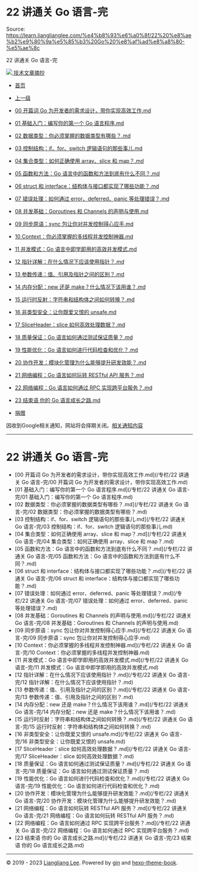 # 22 讲通关 Go 语言-完 

Source: https://learn.lianglianglee.com/%e4%b8%93%e6%a0%8f/22%20%e8%ae%b2%e9%80%9a%e5%85%b3%20Go%20%e8%af%ad%e8%a8%80-%e5%ae%8c

22 讲通关 Go 语言-完 



[![](/static/favicon.png)
技术文章摘抄](/)

* [首页](/)
* [上一级](../)

* [00 开篇词 Go 为开发者的需求设计，带你实现高效工作.md](/%e4%b8%93%e6%a0%8f/22%20%e8%ae%b2%e9%80%9a%e5%85%b3%20Go%20%e8%af%ad%e8%a8%80-%e5%ae%8c/00%20%e5%bc%80%e7%af%87%e8%af%8d%20%20Go%20%e4%b8%ba%e5%bc%80%e5%8f%91%e8%80%85%e7%9a%84%e9%9c%80%e6%b1%82%e8%ae%be%e8%ae%a1%ef%bc%8c%e5%b8%a6%e4%bd%a0%e5%ae%9e%e7%8e%b0%e9%ab%98%e6%95%88%e5%b7%a5%e4%bd%9c.md)
* [01 基础入门：编写你的第一个 Go 语言程序.md](/%e4%b8%93%e6%a0%8f/22%20%e8%ae%b2%e9%80%9a%e5%85%b3%20Go%20%e8%af%ad%e8%a8%80-%e5%ae%8c/01%20%20%e5%9f%ba%e7%a1%80%e5%85%a5%e9%97%a8%ef%bc%9a%e7%bc%96%e5%86%99%e4%bd%a0%e7%9a%84%e7%ac%ac%e4%b8%80%e4%b8%aa%20Go%20%e8%af%ad%e8%a8%80%e7%a8%8b%e5%ba%8f.md)
* [02 数据类型：你必须掌握的数据类型有哪些？.md](/%e4%b8%93%e6%a0%8f/22%20%e8%ae%b2%e9%80%9a%e5%85%b3%20Go%20%e8%af%ad%e8%a8%80-%e5%ae%8c/02%20%20%e6%95%b0%e6%8d%ae%e7%b1%bb%e5%9e%8b%ef%bc%9a%e4%bd%a0%e5%bf%85%e9%a1%bb%e6%8e%8c%e6%8f%a1%e7%9a%84%e6%95%b0%e6%8d%ae%e7%b1%bb%e5%9e%8b%e6%9c%89%e5%93%aa%e4%ba%9b%ef%bc%9f.md)
* [03 控制结构：if、for、switch 逻辑语句的那些事儿.md](/%e4%b8%93%e6%a0%8f/22%20%e8%ae%b2%e9%80%9a%e5%85%b3%20Go%20%e8%af%ad%e8%a8%80-%e5%ae%8c/03%20%20%e6%8e%a7%e5%88%b6%e7%bb%93%e6%9e%84%ef%bc%9aif%e3%80%81for%e3%80%81switch%20%e9%80%bb%e8%be%91%e8%af%ad%e5%8f%a5%e7%9a%84%e9%82%a3%e4%ba%9b%e4%ba%8b%e5%84%bf.md)
* [04 集合类型：如何正确使用 array、slice 和 map？.md](/%e4%b8%93%e6%a0%8f/22%20%e8%ae%b2%e9%80%9a%e5%85%b3%20Go%20%e8%af%ad%e8%a8%80-%e5%ae%8c/04%20%20%e9%9b%86%e5%90%88%e7%b1%bb%e5%9e%8b%ef%bc%9a%e5%a6%82%e4%bd%95%e6%ad%a3%e7%a1%ae%e4%bd%bf%e7%94%a8%20array%e3%80%81slice%20%e5%92%8c%20map%ef%bc%9f.md)
* [05 函数和方法：Go 语言中的函数和方法到底有什么不同？.md](/%e4%b8%93%e6%a0%8f/22%20%e8%ae%b2%e9%80%9a%e5%85%b3%20Go%20%e8%af%ad%e8%a8%80-%e5%ae%8c/05%20%20%e5%87%bd%e6%95%b0%e5%92%8c%e6%96%b9%e6%b3%95%ef%bc%9aGo%20%e8%af%ad%e8%a8%80%e4%b8%ad%e7%9a%84%e5%87%bd%e6%95%b0%e5%92%8c%e6%96%b9%e6%b3%95%e5%88%b0%e5%ba%95%e6%9c%89%e4%bb%80%e4%b9%88%e4%b8%8d%e5%90%8c%ef%bc%9f.md)
* [06 struct 和 interface：结构体与接口都实现了哪些功能？.md](/%e4%b8%93%e6%a0%8f/22%20%e8%ae%b2%e9%80%9a%e5%85%b3%20Go%20%e8%af%ad%e8%a8%80-%e5%ae%8c/06%20%20struct%20%e5%92%8c%20interface%ef%bc%9a%e7%bb%93%e6%9e%84%e4%bd%93%e4%b8%8e%e6%8e%a5%e5%8f%a3%e9%83%bd%e5%ae%9e%e7%8e%b0%e4%ba%86%e5%93%aa%e4%ba%9b%e5%8a%9f%e8%83%bd%ef%bc%9f.md)
* [07 错误处理：如何通过 error、deferred、panic 等处理错误？.md](/%e4%b8%93%e6%a0%8f/22%20%e8%ae%b2%e9%80%9a%e5%85%b3%20Go%20%e8%af%ad%e8%a8%80-%e5%ae%8c/07%20%20%e9%94%99%e8%af%af%e5%a4%84%e7%90%86%ef%bc%9a%e5%a6%82%e4%bd%95%e9%80%9a%e8%bf%87%20error%e3%80%81deferred%e3%80%81panic%20%e7%ad%89%e5%a4%84%e7%90%86%e9%94%99%e8%af%af%ef%bc%9f.md)
* [08 并发基础：Goroutines 和 Channels 的声明与使用.md](/%e4%b8%93%e6%a0%8f/22%20%e8%ae%b2%e9%80%9a%e5%85%b3%20Go%20%e8%af%ad%e8%a8%80-%e5%ae%8c/08%20%20%e5%b9%b6%e5%8f%91%e5%9f%ba%e7%a1%80%ef%bc%9aGoroutines%20%e5%92%8c%20Channels%20%e7%9a%84%e5%a3%b0%e6%98%8e%e4%b8%8e%e4%bd%bf%e7%94%a8.md)
* [09 同步原语：sync 包让你对并发控制得心应手.md](/%e4%b8%93%e6%a0%8f/22%20%e8%ae%b2%e9%80%9a%e5%85%b3%20Go%20%e8%af%ad%e8%a8%80-%e5%ae%8c/09%20%20%e5%90%8c%e6%ad%a5%e5%8e%9f%e8%af%ad%ef%bc%9async%20%e5%8c%85%e8%ae%a9%e4%bd%a0%e5%af%b9%e5%b9%b6%e5%8f%91%e6%8e%a7%e5%88%b6%e5%be%97%e5%bf%83%e5%ba%94%e6%89%8b.md)
* [10 Context：你必须掌握的多线程并发控制神器.md](/%e4%b8%93%e6%a0%8f/22%20%e8%ae%b2%e9%80%9a%e5%85%b3%20Go%20%e8%af%ad%e8%a8%80-%e5%ae%8c/10%20%20Context%ef%bc%9a%e4%bd%a0%e5%bf%85%e9%a1%bb%e6%8e%8c%e6%8f%a1%e7%9a%84%e5%a4%9a%e7%ba%bf%e7%a8%8b%e5%b9%b6%e5%8f%91%e6%8e%a7%e5%88%b6%e7%a5%9e%e5%99%a8.md)
* [11 并发模式：Go 语言中即学即用的高效并发模式.md](/%e4%b8%93%e6%a0%8f/22%20%e8%ae%b2%e9%80%9a%e5%85%b3%20Go%20%e8%af%ad%e8%a8%80-%e5%ae%8c/11%20%20%e5%b9%b6%e5%8f%91%e6%a8%a1%e5%bc%8f%ef%bc%9aGo%20%e8%af%ad%e8%a8%80%e4%b8%ad%e5%8d%b3%e5%ad%a6%e5%8d%b3%e7%94%a8%e7%9a%84%e9%ab%98%e6%95%88%e5%b9%b6%e5%8f%91%e6%a8%a1%e5%bc%8f.md)
* [12 指针详解：在什么情况下应该使用指针？.md](/%e4%b8%93%e6%a0%8f/22%20%e8%ae%b2%e9%80%9a%e5%85%b3%20Go%20%e8%af%ad%e8%a8%80-%e5%ae%8c/12%20%20%e6%8c%87%e9%92%88%e8%af%a6%e8%a7%a3%ef%bc%9a%e5%9c%a8%e4%bb%80%e4%b9%88%e6%83%85%e5%86%b5%e4%b8%8b%e5%ba%94%e8%af%a5%e4%bd%bf%e7%94%a8%e6%8c%87%e9%92%88%ef%bc%9f.md)
* [13 参数传递：值、引用及指针之间的区别？.md](/%e4%b8%93%e6%a0%8f/22%20%e8%ae%b2%e9%80%9a%e5%85%b3%20Go%20%e8%af%ad%e8%a8%80-%e5%ae%8c/13%20%20%e5%8f%82%e6%95%b0%e4%bc%a0%e9%80%92%ef%bc%9a%e5%80%bc%e3%80%81%e5%bc%95%e7%94%a8%e5%8f%8a%e6%8c%87%e9%92%88%e4%b9%8b%e9%97%b4%e7%9a%84%e5%8c%ba%e5%88%ab%ef%bc%9f.md)
* [14 内存分配：new 还是 make？什么情况下该用谁？.md](/%e4%b8%93%e6%a0%8f/22%20%e8%ae%b2%e9%80%9a%e5%85%b3%20Go%20%e8%af%ad%e8%a8%80-%e5%ae%8c/14%20%20%e5%86%85%e5%ad%98%e5%88%86%e9%85%8d%ef%bc%9anew%20%e8%bf%98%e6%98%af%20make%ef%bc%9f%e4%bb%80%e4%b9%88%e6%83%85%e5%86%b5%e4%b8%8b%e8%af%a5%e7%94%a8%e8%b0%81%ef%bc%9f.md)
* [15 运行时反射：字符串和结构体之间如何转换？.md](/%e4%b8%93%e6%a0%8f/22%20%e8%ae%b2%e9%80%9a%e5%85%b3%20Go%20%e8%af%ad%e8%a8%80-%e5%ae%8c/15%20%20%e8%bf%90%e8%a1%8c%e6%97%b6%e5%8f%8d%e5%b0%84%ef%bc%9a%e5%ad%97%e7%ac%a6%e4%b8%b2%e5%92%8c%e7%bb%93%e6%9e%84%e4%bd%93%e4%b9%8b%e9%97%b4%e5%a6%82%e4%bd%95%e8%bd%ac%e6%8d%a2%ef%bc%9f.md)
* [16 非类型安全：让你既爱又恨的 unsafe.md](/%e4%b8%93%e6%a0%8f/22%20%e8%ae%b2%e9%80%9a%e5%85%b3%20Go%20%e8%af%ad%e8%a8%80-%e5%ae%8c/16%20%20%e9%9d%9e%e7%b1%bb%e5%9e%8b%e5%ae%89%e5%85%a8%ef%bc%9a%e8%ae%a9%e4%bd%a0%e6%97%a2%e7%88%b1%e5%8f%88%e6%81%a8%e7%9a%84%20unsafe.md)
* [17 SliceHeader：slice 如何高效处理数据？.md](/%e4%b8%93%e6%a0%8f/22%20%e8%ae%b2%e9%80%9a%e5%85%b3%20Go%20%e8%af%ad%e8%a8%80-%e5%ae%8c/17%20%20SliceHeader%ef%bc%9aslice%20%e5%a6%82%e4%bd%95%e9%ab%98%e6%95%88%e5%a4%84%e7%90%86%e6%95%b0%e6%8d%ae%ef%bc%9f.md)
* [18 质量保证：Go 语言如何通过测试保证质量？.md](/%e4%b8%93%e6%a0%8f/22%20%e8%ae%b2%e9%80%9a%e5%85%b3%20Go%20%e8%af%ad%e8%a8%80-%e5%ae%8c/18%20%20%e8%b4%a8%e9%87%8f%e4%bf%9d%e8%af%81%ef%bc%9aGo%20%e8%af%ad%e8%a8%80%e5%a6%82%e4%bd%95%e9%80%9a%e8%bf%87%e6%b5%8b%e8%af%95%e4%bf%9d%e8%af%81%e8%b4%a8%e9%87%8f%ef%bc%9f.md)
* [19 性能优化：Go 语言如何进行代码检查和优化？.md](/%e4%b8%93%e6%a0%8f/22%20%e8%ae%b2%e9%80%9a%e5%85%b3%20Go%20%e8%af%ad%e8%a8%80-%e5%ae%8c/19%20%20%e6%80%a7%e8%83%bd%e4%bc%98%e5%8c%96%ef%bc%9aGo%20%e8%af%ad%e8%a8%80%e5%a6%82%e4%bd%95%e8%bf%9b%e8%a1%8c%e4%bb%a3%e7%a0%81%e6%a3%80%e6%9f%a5%e5%92%8c%e4%bc%98%e5%8c%96%ef%bc%9f.md)
* [20 协作开发：模块化管理为什么能够提升研发效能？.md](/%e4%b8%93%e6%a0%8f/22%20%e8%ae%b2%e9%80%9a%e5%85%b3%20Go%20%e8%af%ad%e8%a8%80-%e5%ae%8c/20%20%20%e5%8d%8f%e4%bd%9c%e5%bc%80%e5%8f%91%ef%bc%9a%e6%a8%a1%e5%9d%97%e5%8c%96%e7%ae%a1%e7%90%86%e4%b8%ba%e4%bb%80%e4%b9%88%e8%83%bd%e5%a4%9f%e6%8f%90%e5%8d%87%e7%a0%94%e5%8f%91%e6%95%88%e8%83%bd%ef%bc%9f.md)
* [21 网络编程：Go 语言如何玩转 RESTful API 服务？.md](/%e4%b8%93%e6%a0%8f/22%20%e8%ae%b2%e9%80%9a%e5%85%b3%20Go%20%e8%af%ad%e8%a8%80-%e5%ae%8c/21%20%20%e7%bd%91%e7%bb%9c%e7%bc%96%e7%a8%8b%ef%bc%9aGo%20%e8%af%ad%e8%a8%80%e5%a6%82%e4%bd%95%e7%8e%a9%e8%bd%ac%20RESTful%20API%20%e6%9c%8d%e5%8a%a1%ef%bc%9f.md)
* [22 网络编程：Go 语言如何通过 RPC 实现跨平台服务？.md](/%e4%b8%93%e6%a0%8f/22%20%e8%ae%b2%e9%80%9a%e5%85%b3%20Go%20%e8%af%ad%e8%a8%80-%e5%ae%8c/22%20%20%e7%bd%91%e7%bb%9c%e7%bc%96%e7%a8%8b%ef%bc%9aGo%20%e8%af%ad%e8%a8%80%e5%a6%82%e4%bd%95%e9%80%9a%e8%bf%87%20RPC%20%e5%ae%9e%e7%8e%b0%e8%b7%a8%e5%b9%b3%e5%8f%b0%e6%9c%8d%e5%8a%a1%ef%bc%9f.md)
* [23 结束语 你的 Go 语言成长之路.md](/%e4%b8%93%e6%a0%8f/22%20%e8%ae%b2%e9%80%9a%e5%85%b3%20Go%20%e8%af%ad%e8%a8%80-%e5%ae%8c/23%20%e7%bb%93%e6%9d%9f%e8%af%ad%20%20%e4%bd%a0%e7%9a%84%20Go%20%e8%af%ad%e8%a8%80%e6%88%90%e9%95%bf%e4%b9%8b%e8%b7%af.md)
* [捐赠](/assets/捐赠.md)

因收到Google相关通知，网站将会择期关闭。[相关通知内容](https://lumendatabase.org/notices/44265620)

---

# 22 讲通关 Go 语言-完

* [00 开篇词 Go 为开发者的需求设计，带你实现高效工作.md](/专栏/22 讲通关 Go 语言-完/00 开篇词  Go 为开发者的需求设计，带你实现高效工作.md)
* [01 基础入门：编写你的第一个 Go 语言程序.md](/专栏/22 讲通关 Go 语言-完/01  基础入门：编写你的第一个 Go 语言程序.md)
* [02 数据类型：你必须掌握的数据类型有哪些？.md](/专栏/22 讲通关 Go 语言-完/02  数据类型：你必须掌握的数据类型有哪些？.md)
* [03 控制结构：if、for、switch 逻辑语句的那些事儿.md](/专栏/22 讲通关 Go 语言-完/03  控制结构：if、for、switch 逻辑语句的那些事儿.md)
* [04 集合类型：如何正确使用 array、slice 和 map？.md](/专栏/22 讲通关 Go 语言-完/04  集合类型：如何正确使用 array、slice 和 map？.md)
* [05 函数和方法：Go 语言中的函数和方法到底有什么不同？.md](/专栏/22 讲通关 Go 语言-完/05  函数和方法：Go 语言中的函数和方法到底有什么不同？.md)
* [06 struct 和 interface：结构体与接口都实现了哪些功能？.md](/专栏/22 讲通关 Go 语言-完/06  struct 和 interface：结构体与接口都实现了哪些功能？.md)
* [07 错误处理：如何通过 error、deferred、panic 等处理错误？.md](/专栏/22 讲通关 Go 语言-完/07  错误处理：如何通过 error、deferred、panic 等处理错误？.md)
* [08 并发基础：Goroutines 和 Channels 的声明与使用.md](/专栏/22 讲通关 Go 语言-完/08  并发基础：Goroutines 和 Channels 的声明与使用.md)
* [09 同步原语：sync 包让你对并发控制得心应手.md](/专栏/22 讲通关 Go 语言-完/09  同步原语：sync 包让你对并发控制得心应手.md)
* [10 Context：你必须掌握的多线程并发控制神器.md](/专栏/22 讲通关 Go 语言-完/10  Context：你必须掌握的多线程并发控制神器.md)
* [11 并发模式：Go 语言中即学即用的高效并发模式.md](/专栏/22 讲通关 Go 语言-完/11  并发模式：Go 语言中即学即用的高效并发模式.md)
* [12 指针详解：在什么情况下应该使用指针？.md](/专栏/22 讲通关 Go 语言-完/12  指针详解：在什么情况下应该使用指针？.md)
* [13 参数传递：值、引用及指针之间的区别？.md](/专栏/22 讲通关 Go 语言-完/13  参数传递：值、引用及指针之间的区别？.md)
* [14 内存分配：new 还是 make？什么情况下该用谁？.md](/专栏/22 讲通关 Go 语言-完/14  内存分配：new 还是 make？什么情况下该用谁？.md)
* [15 运行时反射：字符串和结构体之间如何转换？.md](/专栏/22 讲通关 Go 语言-完/15  运行时反射：字符串和结构体之间如何转换？.md)
* [16 非类型安全：让你既爱又恨的 unsafe.md](/专栏/22 讲通关 Go 语言-完/16  非类型安全：让你既爱又恨的 unsafe.md)
* [17 SliceHeader：slice 如何高效处理数据？.md](/专栏/22 讲通关 Go 语言-完/17  SliceHeader：slice 如何高效处理数据？.md)
* [18 质量保证：Go 语言如何通过测试保证质量？.md](/专栏/22 讲通关 Go 语言-完/18  质量保证：Go 语言如何通过测试保证质量？.md)
* [19 性能优化：Go 语言如何进行代码检查和优化？.md](/专栏/22 讲通关 Go 语言-完/19  性能优化：Go 语言如何进行代码检查和优化？.md)
* [20 协作开发：模块化管理为什么能够提升研发效能？.md](/专栏/22 讲通关 Go 语言-完/20  协作开发：模块化管理为什么能够提升研发效能？.md)
* [21 网络编程：Go 语言如何玩转 RESTful API 服务？.md](/专栏/22 讲通关 Go 语言-完/21  网络编程：Go 语言如何玩转 RESTful API 服务？.md)
* [22 网络编程：Go 语言如何通过 RPC 实现跨平台服务？.md](/专栏/22 讲通关 Go 语言-完/22  网络编程：Go 语言如何通过 RPC 实现跨平台服务？.md)
* [23 结束语 你的 Go 语言成长之路.md](/专栏/22 讲通关 Go 语言-完/23 结束语  你的 Go 语言成长之路.md)

---

© 2019 - 2023 [Liangliang Lee](/cdn-cgi/l/email-protection#f39f9f9fcac7c2c2c3c4b3949e929a9fdd909c9e).
Powered by [gin](https://github.com/gin-gonic/gin) and [hexo-theme-book](https://github.com/kaiiiz/hexo-theme-book).